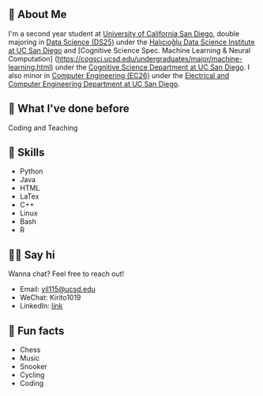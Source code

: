 ---
---

## 💯 About Me

I'm a second year student at [University of California San Diego](https://ucsd.edu/), double majoring in [Data Science (DS25)](https://datascience.ucsd.edu/academics/undergraduate/major-requirements/) under the [Halıcıoğlu Data Science Institute at UC San Diego](https://datascience.ucsd.edu/) and [Cognitive Science Spec. Machine Learning & Neural Computation] (https://cogsci.ucsd.edu/undergraduates/major/machine-learning.html) under the [Cognitive Science Department at UC San Diego](https://cogsci.ucsd.edu/). I also minor in [Computer Engineering (EC26)](https://ece.ucsd.edu/undergraduate/undergraduate-programs/minors) under the [Electrical and Computer Engineering Department at UC San Diego](https://ece.ucsd.edu/).

## 🦕 What I've done before

Coding and Teaching

## 💼 Skills

- Python
- Java
- HTML
- LaTex
- C++
- Linux
- Bash
- R

## 👋🏻 Say hi

Wanna chat? Feel free to reach out!

- Email: yil115@ucsd.edu
- WeChat: Kirito1019
- LinkedIn: [link](https://www.linkedin.com/in/yi-li-004452209)

## 📠 Fun facts

- Chess
- Music
- Snooker
- Cycling
- Coding
